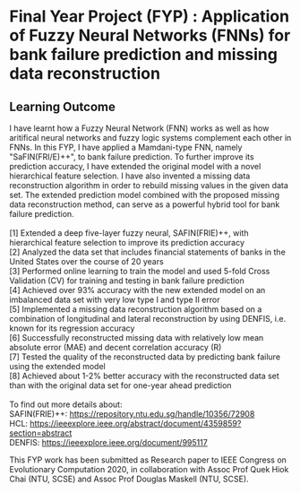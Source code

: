 # Final Year Project (FYP) : Application of Fuzzy Neural Networks (FNNs) for bank failure prediction and missing data reconstruction
## Learning Outcome
<t/>I have learnt how a Fuzzy Neural Network (FNN) works as well as how aritifical neural networks and fuzzy logic systems complement each other in FNNs. In this FYP, I have applied a Mamdani-type FNN, namely "SaFIN(FRI/E)++", to bank failure prediction. To further improve its prediction accuracy, I have extended the original model with a novel hierarchical feature selection. I have also invented a missing data reconstruction algorithm in order to rebuild missing values in the given data set. The extended prediction model combined with the proposed missing data reconstruction method, can serve as a powerful hybrid tool for bank failure prediction. 
<br/>
<br/>
[1] Extended  a deep five-layer fuzzy neural, SAFIN(FRIE)++, with hierarchical feature selection to improve its prediction accuracy <br/>
[2] Analyzed the data set that includes financial statements of banks in the United States over the course of 20 years <br/>
[3] Performed online learning to train the model and used 5-fold Cross Validation (CV) for training and testing in bank failure prediction <br/>
[4] Achieved over 93% accuracy with the new extended model on an imbalanced data set with very low type I and type II error <br/>
[5] Implemented a missing data reconstruction algorithm based on a combination of longitudinal and lateral
reconstruction by using DENFIS, i.e. known for its regression accuracy <br/>
[6] Successfully reconstructed missing data with relatively low mean absolute error (MAE) and decent correlation accuracy (R) <br/>
[7] Tested the quality of the reconstructed data by predicting bank failure using the extended model <br/>
[8] Achieved about 1-2% better accuracy with the reconstructed data set than with the original data set for one-year ahead prediction <br/> 
<br/> 
To find out more details about: <br/>
SAFIN(FRIE)++: https://repository.ntu.edu.sg/handle/10356/72908 <br/>
HCL: https://ieeexplore.ieee.org/abstract/document/4359859?section=abstract <br/>
DENFIS: https://ieeexplore.ieee.org/document/995117 <br/>

This FYP work has been submitted as Research paper to IEEE Congress on Evolutionary Computation 2020, in collaboration with Assoc Prof Quek Hiok Chai (NTU, SCSE) and Assoc Prof Douglas Maskell (NTU, SCSE).






